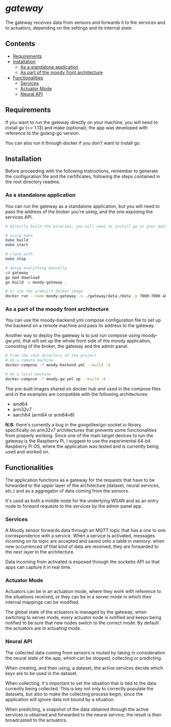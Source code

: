 # *gateway*

The gateway receives data from sensors and forwards it to the services and to actuators, depending on the settings and its internal state.

## Contents
- [Requirements](#requirements)
- [Installation](#installation)
    - [As a standalone application](#as-a-standalone-application)
    - [As part of the moody front architecture](#as-a-part-of-the-moody-front-architecture)
- [Functionalities](#functionalities)
    - [Services](#services)
    - [Actuator Mode](#actuator-mode)
    - [Neural API](#neural-api)

## Requirements

If you want to run the gateway directly on your machine, you will need to install go (>= 1.13) and make (optional); the app was developed with reference to the golang-go version.

You can also run it through docker if you don't want to install go.

## Installation

Before proceeding with the following instructions, remember to generate the configuration file and the certificates, 
following the steps contained in the root directory readme.

### As a standalone application
You can run the gateway as a standalone application, but you will need to pass the address of the broker you're using, and the one exposing the services API. 

```bash
# directly build the binaries, you will need to install go on your machine

# using make
make build
make start

# close with
make stop

# doing everything manually
cd gateway
go mod download
go build -o moody-gateway .

# or use the prebuilt docker image
docker run --name moody-gateway -v ./gateway/data:/data -p 7000:7000 abathargh/moody-go-gateway:latest
```

### As a part of the moody front architecture

You can use the moody-backend.yml compose configuration file to set up the backend on a remote machine and pass its address to the gateway. 

Another way to deploy the gateway is to just run compose using moody-gw.yml, that will set up the whole front side of the moody application, consisting of the broker, the gateway and the admin panel.

```bash
# From the root directory of the project
# On a remote machine
docker-compose -f moody-backend.yml --build -d

# On a local machine
docker-compose -f moody-gw.yml up --build -d
```

The pre-built images shared on docker hub and used in the compose files and in the examples are compatible with the following architectures:

- amd64
- arm32v7
- aarch64 (arm64 or arm64v8)

**N.B.** there's currently a bug in the googollee/go-socket.io library specifically on arm32v7 architectures that prevents some functionalities from properly working. Since one of the main target devices to run the gateway is the Raspberry Pi, I suggest to use the experimental 64-bit Raspberry Pi OS, where the application was tested and is currently being used and worked on.


## Functionalities

The application functions as a gateway for the requests that have to be forwarded to the upper layer of the architecture (dataset, neural services, etc.) and as a aggregator of data coming from the sensors. 

It's used as both a middle node for the underlying WSAN and as an entry node to forward requests to the services by the admin panel app.


### Services
A Moody sensor forwards data through an MQTT topic that has a one to one correspondence with a service. When a service is activated, messages incoming on its topic are accepted and saved onto a table in memory: when new occurrenced of that kind of data are received, they are forwarded to the next layer in the architecture.

Data incoming from activated is exposed through the socketio API so that apps can capture it in real time.

### Actuator Mode

Actuators can be in an actuation mode, where they work with reference to the situations received, or they can be in a server mode in which their internal mappings can be modified.

The global state of the actuators is managed by the gateway; when switching to server mode, every actuator node is notified and keeps being notified to be sure that new nodes switch to the correct mode. By default the actuators are in actuating mode.

### Neural API

The collected data coming from sensors is routed by taking in consideration the neural state of the app, which can be stopped, collecting or predicting.

When creating, and then using, a dataset, the active services decide which keys are to be used in the dataset.

When collecting, it's important to set the situation that is tied to the data currently being collected. This is key not only to correctly populate the datasets, but also to make the collecting process begin, since the application will ignore data not bound by a situation.

When predicting, a snapshot of the data obtained through the active services is obtained and forwarded to the neural service; the result is then broadcasted to the actuators.
